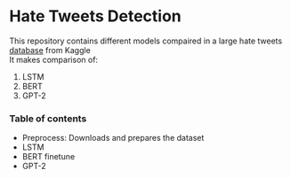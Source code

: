 # Hate Tweets Detection

This repository contains different models compaired in a large hate tweets [database](https://www.kaggle.com/kazanova/sentiment140) from Kaggle  
It makes comparison of:
1. LSTM
2. BERT
3. GPT-2

### Table of contents
- Preprocess: Downloads and prepares the dataset
- LSTM
- BERT finetune
- GPT-2
